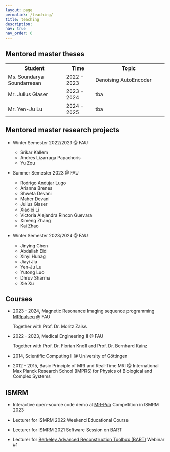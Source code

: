 ```yaml
---
layout: page
permalink: /teaching/
title: teaching
description:
nav: true
nav_order: 6
---
```


## Mentored master theses

<!-- ||||
| --- | --- | --- |
| Student | Time | Topic |
| Ms. Soundarya Soundarresan | 2022 - 2023 | Denoising AutoEncoder |
| Mr. Julius Glaser | 2023 - 2024 | tba |
| Mr. Yen-Ju Lu | 2024 - 2025 | tba | -->

<table>
    <tr>
        <th style="width: 300px;">Student</th>
        <th style="width: 150px;">Time</th>
        <th style="width: 450px;">Topic</th>
    </tr>
    <tr>
        <td>Ms. Soundarya Soundarresan</td>
        <td>2022 - 2023</td>
        <td>Denoising AutoEncoder</td>
    </tr>
    <tr>
        <td>Mr. Julius Glaser</td>
        <td>2023 - 2024</td>
        <td>tba</td>
    </tr>
    <tr>
        <td>Mr. Yen-Ju Lu</td>
        <td>2024 - 2025</td>
        <td>tba</td>
    </tr>
</table>


## Mentored master research projects

- Winter Semester 2022/2023 @ FAU
    - Srikar Kallem
    - Andres Lizarraga Papachoris
    - Yu Zou

- Summer Semester 2023 @ FAU
    - Rodrigo Andujar Lugo
    - Arianna Brenes
    - Shweta Devani
    - Maher Devani
    - Julius Glaser
    - Xiaolei Li
    - Victoria Alejandra Rincon Guevara
    - Ximeng Zhang
    - Kai Zhao

- Winter Semester 2023/2024 @ FAU
    - Jinying Chen
    - Abdallah Eid
    - Xinyi Hunag
    - Jiayi Jia
    - Yen-Ju Lu
    - Yutong Luo
    - Dhruv Sharma
    - Xie Xu


## Courses

* 2023 - 2024, Magnetic Resonance Imaging sequence programming [MRIpulseq](https://github.com/mzaiss/MRTwin_pulseq) @ FAU

    Together with Prof. Dr. Moritz Zaiss

* 2022 - 2023, Medical Engineering II @ FAU

    Together with Prof. Dr. Florian Knoll and Prof. Dr. Bernhard Kainz

* 2014, Scientific Computing II @ University of Göttingen

* 2012 - 2015, Basic Principle of MRI and Real-Time MRI @ International Max Planck Research School (IMPRS) for Physics of Biological and Complex Systems


## ISMRM

* Interactive open-source code demo at [MR-Pub](https://ismrm.github.io/mrpub/) Competition in ISMRM 2023

* Lecturer for ISMRM 2022 Weekend Educational Course

* Lecturer for ISMRM 2021 Software Session on BART

* Lecturer for [Berkeley Advanced Reconstruction Toolbox (BART)](https://github.com/mrirecon/bart) Webinar #1